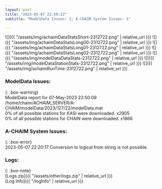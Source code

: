 ```yaml
---
layout: post
title: "2023-05-07 22:50:22"
subtitle: "ModelData Issues: 2; A-CHAIM System Issues: 1"

---
```


![]({{ "/assets/img/achaimDataStatsShort-2312722.png" | relative_url }})
![]({{ "/assets/img/achaimDataStatsLong00-2312722.png" | relative_url }})
![]({{ "/assets/img/achaimDataStatsLong01-2312722.png" | relative_url }})
![]({{ "/assets/img/achaimDataStatsLong02-2312722.png" | relative_url }})
![]({{ "/assets/img/modelDataDataStats-2312722.png" | relative_url }})
![]({{ "/assets/img/modelDataStationStats-2312722.png" | relative_url }})
![]({{ "/assets/img/achaimRunTime-2312722.png" | relative_url }})


### ModelData Issues:  
  
{: .box-warning}  
 ModelData report for 07-May-2023 22:50:09   
 /home/chaim/ACHAIM_SERVER/A-CHAIM/modelData/2023/127/22/modelData.mat   
 0% of all possible stations for KASI were downloaded. x2905   
 0% of all possible stations for CHAIN were downloaded. x1866   
  
### A-CHAIM System Issues:  
  
{: .box-error}  
2023-05-07 22:20:17 Conversion to logical from string is not possible.  

### Logs:  
  
{: .box-note}  
[Logs.zip]({{ "/assets/other/logs.zip" | relative_url }})  
[Log Info]({{ "/logInfo" | relative_url }})  
